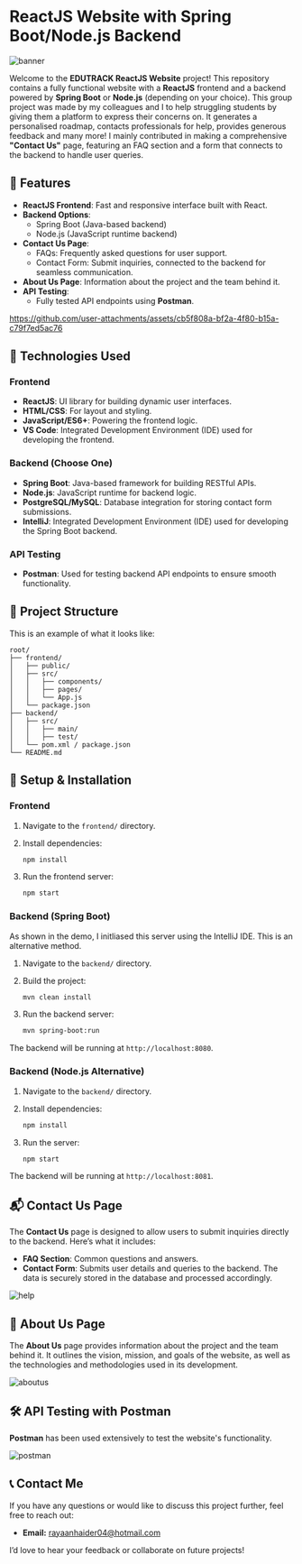 # ReactJS Website with Spring Boot/Node.js Backend

![banner](https://github.com/user-attachments/assets/2ab92400-103f-4d30-b4d8-4cc79916504f)

Welcome to the **EDUTRACK ReactJS Website** project! This repository contains a fully functional website with a **ReactJS** frontend and a backend powered by **Spring Boot** or **Node.js** (depending on your choice). This group project was made by my colleagues and I to help struggling students by giving them a platform to express their concerns on. It generates a personalised roadmap, contacts professionals for help, provides generous feedback and many more! I mainly contributed in making a comprehensive **"Contact Us"** page, featuring an FAQ section and a form that connects to the backend to handle user queries.

## 🌟 Features

- **ReactJS Frontend**: Fast and responsive interface built with React.
- **Backend Options**: 
  - Spring Boot (Java-based backend)
  - Node.js (JavaScript runtime backend)
- **Contact Us Page**:
  - FAQs: Frequently asked questions for user support.
  - Contact Form: Submit inquiries, connected to the backend for seamless communication.
- **About Us Page**: Information about the project and the team behind it.
- **API Testing**: 
  - Fully tested API endpoints using **Postman**.



https://github.com/user-attachments/assets/cb5f808a-bf2a-4f80-b15a-c79f7ed5ac76



## 🚀 Technologies Used

### Frontend
- **ReactJS**: UI library for building dynamic user interfaces.
- **HTML/CSS**: For layout and styling.
- **JavaScript/ES6+**: Powering the frontend logic.
- **VS Code**: Integrated Development Environment (IDE) used for developing the frontend.

### Backend (Choose One)
- **Spring Boot**: Java-based framework for building RESTful APIs.
- **Node.js**: JavaScript runtime for backend logic.
- **PostgreSQL/MySQL**: Database integration for storing contact form submissions.
- **IntelliJ**: Integrated Development Environment (IDE) used for developing the Spring Boot backend.

### API Testing
- **Postman**: Used for testing backend API endpoints to ensure smooth functionality.

## 📂 Project Structure

This is an example of what it looks like:

```plaintext
root/
├── frontend/
│   ├── public/
│   ├── src/
│   │   ├── components/
│   │   ├── pages/
│   │   └── App.js
│   └── package.json
├── backend/
│   ├── src/
│   │   ├── main/
│   │   ├── test/
│   └── pom.xml / package.json
└── README.md
```

## 🔧 Setup & Installation

### Frontend
1. Navigate to the `frontend/` directory.
   
2. Install dependencies:

   ```bash
   npm install
   
3. Run the frontend server:
   
   ```bash
   npm start

### Backend (Spring Boot)

As shown in the demo, I initliased this server using the IntelliJ IDE. This is an alternative method.

1. Navigate to the `backend/` directory.

2. Build the project:

   ```bash
   mvn clean install

3. Run the backend server:

   ```bash
   mvn spring-boot:run

The backend will be running at `http://localhost:8080`.

### Backend (Node.js Alternative)
1. Navigate to the `backend/` directory.

2. Install dependencies:

   ```bash
   npm install

3. Run the server:

   ```bash
   npm start

The backend will be running at `http://localhost:8081`.

## 📬 Contact Us Page

The **Contact Us** page is designed to allow users to submit inquiries directly to the backend. Here’s what it includes:

- **FAQ Section**: Common questions and answers.
- **Contact Form**: Submits user details and queries to the backend. The data is securely stored in the database and processed accordingly.


![help](https://github.com/user-attachments/assets/70f59d39-5fe1-4180-bfd8-efdb78c3f685)


## 📖 About Us Page

The **About Us** page provides information about the project and the team behind it. It outlines the vision, mission, and goals of the website, as well as the technologies and methodologies used in its development.


![aboutus](https://github.com/user-attachments/assets/5d84d713-777b-45f3-8c5c-cb27af1c8b14)


## 🛠 API Testing with Postman

**Postman** has been used extensively to test the website's functionality.


![postman](https://github.com/user-attachments/assets/07d8bc28-fcf8-4e0c-918a-191c9423d3b9)

## 📞 Contact Me
If you have any questions or would like to discuss this project further, feel free to reach out:

- **Email:** rayaanhaider04@hotmail.com

I’d love to hear your feedback or collaborate on future projects!

